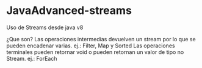 # JavaAdvanced-streams
Uso de  Streams desde java v8 

¿Que son?
Las operaciones intermedias devuelven un stream por lo que se pueden encadenar varias.
	ej.: Filter, Map y Sorted
Las operaciones terminales pueden retornar void o pueden retornan un valor de tipo no  Stream.
	ej.: ForEach
